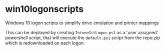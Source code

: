 # win10logonscripts
Windows 10 logon scripts to simplify drive emulation and printer mappings

This can be deployed by creating `IntuneGitLogon.ps1` as a 'user assigned' powershell script, that will execute the `default.ps1` script from the repo.zip which is redownloaded on each logon.
